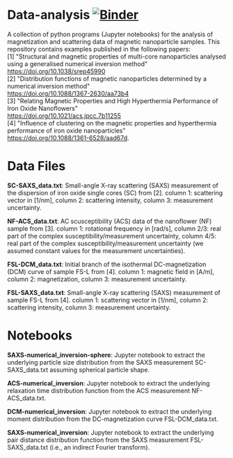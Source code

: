 # Data-analysis [![Binder](https://mybinder.org/badge_logo.svg)](https://mybinder.org/v2/gh/PBenderLux/Data-analysis/master)
A collection of python programs (Jupyter notebooks) for the analysis of magnetization and scattering data of magnetic nanoparticle samples. 
This repository contains examples published in the following papers:  
[1] "Structural and magnetic properties of multi-core nanoparticles analysed using a generalised numerical inversion method"\
https://doi.org/10.1038/srep45990  
[2] "Distribution functions of magnetic nanoparticles determined by a numerical inversion method"\
https://doi.org/10.1088/1367-2630/aa73b4  
[3] "Relating Magnetic Properties and High Hyperthermia Performance of Iron Oxide Nanoflowers"\
https://doi.org/10.1021/acs.jpcc.7b11255  
[4] "Influence of clustering on the magnetic properties and hyperthermia performance of iron oxide nanoparticles"\
https://doi.org/10.1088/1361-6528/aad67d.
# Data Files
**SC-SAXS_data.txt**: Small-angle X-ray scattering (SAXS) measurement of the dispersion of iron oxide single cores (SC) from [2]. column 1: scattering vector in [1/nm], column 2: scattering intensity, column 3: measurement uncertainty.

**NF-ACS_data.txt**: AC scusceptibility (ACS) data of the nanoflower (NF) sample from [3]. column 1: rotational frequency in [rad/s], column 2/3: real part of the complex susceptibility/measurement uncertainty, column 4/5: real part of the complex susceptibility/measurement uncertainty (we assumed constant values for the measurement uncertainties).

**FSL-DCM_data.txt**: Initial branch of the isothermal DC-magnetization (DCM) curve of sample FS-L from [4]. column 1: magnetic field in [A/m], column 2: magnetization, column 3: measurement uncertainty.

**FSL-SAXS_data.txt**: Small-angle X-ray scattering (SAXS) measurement of sample FS-L from [4]. column 1: scattering vector in [1/nm], column 2: scattering intensity, column 3: measurement uncertainty.

# Notebooks
**SAXS-numerical_inversion-sphere**: Jupyter notebook to extract the underlying particle size distribution from the SAXS measurement SC-SAXS_data.txt assuming spherical particle shape.

**ACS-numerical_inversion**: Jupyter notebook to extract the underlying relaxation time distribution function from the ACS measurement NF-ACS_data.txt.

**DCM-numerical_inversion**: Jupyter notebook to extract the underlying moment distribution from the DC-magnetization curve FSL-DCM_data.txt.

**SAXS-numerical_inversion**: Jupyter notebook to extract the underlying pair distance distribution function from the SAXS measurement FSL-SAXS_data.txt (i.e., an indirect Fourier transform).
